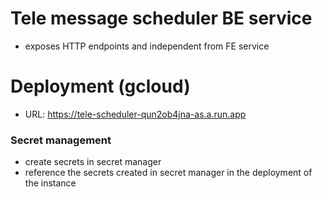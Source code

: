 # Tele message scheduler BE service
- exposes HTTP endpoints and independent from FE service


# Deployment (gcloud)
- URL: https://tele-scheduler-qun2ob4jna-as.a.run.app


### Secret management
- create secrets in secret manager
- reference the secrets created in secret manager in the deployment of the instance


